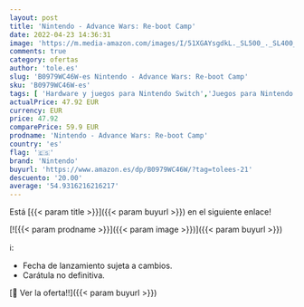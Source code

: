 ```yaml
---
layout: post
title: 'Nintendo - Advance Wars: Re-boot Camp'
date: 2022-04-23 14:36:31
image: 'https://m.media-amazon.com/images/I/51XGAYsgdkL._SL500_._SL400_.jpg'
comments: true
category: ofertas
author: 'tole.es'
slug: 'B0979WC46W-es Nintendo - Advance Wars: Re-boot Camp'
sku: 'B0979WC46W-es'
tags: [ 'Hardware y juegos para Nintendo Switch','Juegos para Nintendo Switch','Videojuegos','nintendo','🇪🇸', ]
actualPrice: 47.92 EUR
currency: EUR
price: 47.92
comparePrice: 59.9 EUR
prodname: 'Nintendo - Advance Wars: Re-boot Camp'
country: 'es'
flag: '🇪🇸'
brand: 'Nintendo'
buyurl: 'https://www.amazon.es/dp/B0979WC46W/?tag=tolees-21'
descuento: '20.00'
average: '54.9316216216217'
---
```


Está [{{< param title >}}]({{< param buyurl >}}) en el siguiente enlace!

[![{{< param prodname >}}]({{< param image >}})]({{< param buyurl >}})

ℹ️:

- Fecha de lanzamiento sujeta a cambios.
- Carátula no definitiva.

[🛒 Ver la oferta!!]({{< param buyurl >}})
